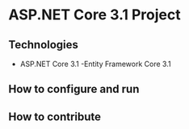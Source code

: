 # ASP.NET Core 3.1 Project
## Technologies
- ASP.NET Core 3.1
-Entity Framework Core 3.1
## How to configure and run
## How to contribute